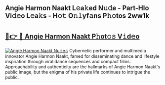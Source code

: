 ## Angie Harmon Naakt L𝚎a𝚔ed N𝚞𝚍e - Part-HIo Vi𝚍𝚎o L𝚎a𝚔s - H𝚘𝚝 O𝚗𝚕yf𝚊ns P𝚑𝚘tos 2ww1k

# <h2><a href="http://kf1g9gs.oniu.top/?m=Angie+Harmon+Naakt">🔗👉 🔴 Angie Harmon Naakt P𝚑ot𝚘𝚜 V𝚒d𝚎o</a></h2>

[![Angie Harmon Naakt Nu𝚍e𝚜](https://i.imgur.com/0qMVB7G.gif)](http://kf1g9gs.oniu.top/?m=Angie+Harmon+Naakt)
Cybernetic performer and multimedia innovator Angie Harmon Naakt, famed for disseminating dance and lifestyle inspiration through viral dance sequences and compact films. Approachability and authenticity are the hallmarks of Angie Harmon Naakt's public image, but the enigma of his private life continues to intrigue the public.  
